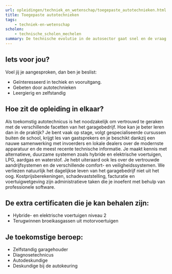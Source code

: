 ```yaml
---
url: opleidingen/techniek_en_wetenschap/toegepaste_autotechnieken.html
title: Toegepaste autotechnieken
tags:
    - techniek-en-wetenschap
scholen:
    - technische_scholen_mechelen
summary: De technische evolutie in de autosector gaat snel en de vraag naar hooggeschoolde technici is groot. Je specialiseren en net die extra vakkennis in huis halen is beslist een goede zaak. De auto industrie heeft altijd werk voor jonge werknemers die de technologie op de voet volgen.
---
```


## Iets voor jou?

Voel jij je aangesproken, dan ben je beslist:

* Geïnteresseerd in techiek en vooruitgang.
* Gebeten door autotechnieken
* Leergierig en zelfstandig

## Hoe zit de opleiding in elkaar?

Als toekomstig autotechnicus is het noodzakelijk om vertrouwd te geraken met de verschillende facetten van het garagebedrijf. Hoe kan je beter leren dan in de praktijk? Je bent vaak op stage, volgt gespecialiseerde cursussen buiten de school, krijgt les van gastsprekers en je beschikt dankzij een nauwe samenwerking met invoerders en lokale dealers over de modernste apparatuur en de meest recente technische informatie. Je maakt kennis met alternatieve, duurzame systemen zoals hybride en elektrische voertuigen, LPG, aardgas en waterstof. Je hebt uiteraard ook les over de vertrouwde aandrijfsystemen en de verschillende comfort- en veiligheidssystemen. We verliezen natuurlijk het dagelijkse leven van het garagebedrijf niet uit het oog. Kostprijsberekeningen, schadevaststelling, facturatie en voertuigwetgeving zijn administratieve taken die je inoefent met behulp van professionele software.

## De extra certificaten die je kan behalen zijn:

* Hybride- en elektrische voertuigen niveau 2
* Terugwinnen broeikasgassen uit motorvoertuigen

## Je toekomstige beroep:

* Zelfstandig garagehouder
* Diagnosetechnicus
* Autodeskundige
* Deskundige bij de autokeuring
